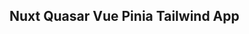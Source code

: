 ## Nuxt Quasar Vue Pinia Tailwind App


<!-- ... 
JSONPlaceholder: https://jsonplaceholder.typicode.com/
Public APIs: https://github.com/public-apis/public-apis
The Bored API: https://www.boredapi.com/
Random User Generator: https://randomuser.me/
DiceBear Avatars: https://dicebear.com/
IPify: https://www.ipify.org/
Nationalize.io: https://nationalize.io/
Agify.io: https://agify.io/
Genderize.io: https://genderize.io/
Open Trivia Database: https://opentdb.com/
API Ninjas: https://api-ninjas.com/
HTTP Cats: https://http.cat/
OpenWeatherMap: https://openweathermap.org/
NewsAPI: https://newsapi.org/
Unsplash: https://unsplash.com/developers
Pexels: https://www.pexels.com/api/
RapidAPI: https://rapidapi.com/
REST Countries: https://restcountries.com/
Dog API: https://dog.ceo/dog-api/
Cat Facts API: https://catfact.ninja/
Numbers API: http://numbersapi.com/
Zippopotamus: http://zippopotam.us/
Open Library API: https://openlibrary.org/developers/api
The Cocktail DB: https://www.thecocktaildb.com/api.php
Jokes API: https://v2.jokeapi.dev/
IP Geolocation API: https://ip-api.com/
CoinGecko API: https://www.coingecko.com/en/api
Exchange Rates API: https://exchangeratesapi.io/
NASA APIs: https://api.nasa.gov/
Open Food Facts API: https://world.openfoodfacts.org/data
Open Brewery DB: https://openbrewerydb.org/
ReqRes: https://reqres.in/
Universities List API: http://universities.hipolabs.com/
Dictionary API: https://dictionaryapi.dev/
GeoDB Cities: http://geodb-cities-api.wirefreethought.com/
IMDb-API: https://imdb-api.com/
Spotify Web API: https://developer.spotify.com/documentation/web-api/
Google Books API: https://developers.google.com/books
TMDB API: https://www.themoviedb.org/documentation/api
Twitch API: https://dev.twitch.tv/docs/api
GitHub API: https://docs.github.com/en/rest
Reddit API: https://www.reddit.com/dev/api/
Twitter API: https://developer.twitter.com/en/docs/twitter-api
YouTube Data API: https://developers.google.com/youtube/v3
Mapbox API: https://www.mapbox.com/api-documentation/
OpenCage Geocoding API: https://opencagedata.com/api
Open Meteo API: https://open-meteo.com/en
Pixel Encounter API: https://pixelencounter.com/api
Sunrise Sunset API: https://sunrise-sunset.org/api
IP Data API: https://ipdata.co/

--> 
